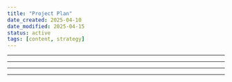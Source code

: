 ```yaml
---
title: "Project Plan"
date_created: 2025-04-10
date_modified: 2025-04-15
status: active
tags: [content, strategy]
---
```


---

---

---

---


